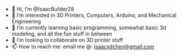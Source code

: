 - 👋 Hi, I’m @IsaacBuilder28
- 👀 I’m interested in 3D Printers, Computers, Arduino, and Mechanical Engineering
- 🌱 I’m currently learning basic programming, somewhat basic 3d modeling, and all the fun stuff in between
- 💞️ I’m looking to collaborate on 3D printer stuff 
- 📫 How to reach me: email me @: Isaacxdchen@gmail.com

<!---
IsaacBuilder28/IsaacBuilder28 is a ✨ special ✨ repository because its `README.md` (this file) appears on your GitHub profile.
You can click the Preview link to take a look at your changes.
--->
